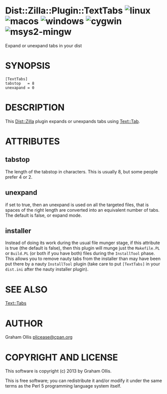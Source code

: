 # Dist::Zilla::Plugin::TextTabs ![linux](https://github.com/plicease/Dist-Zilla-Plugin-TextTabs/workflows/linux/badge.svg) ![macos](https://github.com/plicease/Dist-Zilla-Plugin-TextTabs/workflows/macos/badge.svg) ![windows](https://github.com/plicease/Dist-Zilla-Plugin-TextTabs/workflows/windows/badge.svg) ![cygwin](https://github.com/plicease/Dist-Zilla-Plugin-TextTabs/workflows/cygwin/badge.svg) ![msys2-mingw](https://github.com/plicease/Dist-Zilla-Plugin-TextTabs/workflows/msys2-mingw/badge.svg)

Expand or unexpand tabs in your dist

# SYNOPSIS

```
[TextTabs]
tabstop   = 8
unexapand = 0
```

# DESCRIPTION

This [Dist::Zilla](https://metacpan.org/pod/Dist::Zilla) plugin expands or unexpands tabs using [Text::Tab](https://metacpan.org/pod/Text::Tab).

# ATTRIBUTES

## tabstop

The length of the tabstop in characters.  This is usually 8, but some people prefer 4 or 2.

## unexpand

if set to true, then an unexpand is used on all the targeted files, that is spaces of the
right length are converted into an equivalent number of tabs.  The default is false, or
expand mode.

## installer

Instead of doing its work during the usual file munger stage, if this
attribute is true (the default is false), then this plugin will munge
just the `Makefile.PL` or `Build.PL` (or both if you have both) files
during the `InstallTool` phase.  This allows you to remove nauty
tabs from the installer than may have been put there by a nauty
`InstallTool` plugin (take care to put `[TextTabs]` in your `dist.ini`
after the nauty installer plugin).

# SEE ALSO

[Text::Tabs](https://metacpan.org/pod/Text::Tabs)

# AUTHOR

Graham Ollis <plicease@cpan.org>

# COPYRIGHT AND LICENSE

This software is copyright (c) 2013 by Graham Ollis.

This is free software; you can redistribute it and/or modify it under
the same terms as the Perl 5 programming language system itself.
